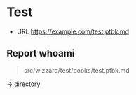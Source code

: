 # Test

-   URL https://example.com/test.ptbk.md

## Report whoami

> src/wizzard/test/books/test.ptbk.md

-> directory

